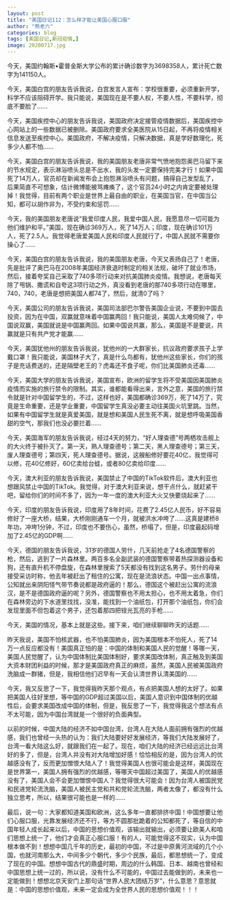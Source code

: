 ```yaml
---
layout: post
title: "美国日记112：怎么样才能让美国心服口服"
author: "熊老六"
categories: blog
tags: [美国日记,新冠疫情,]
image: 20200717.jpg
---
```

今天，美国约翰斯•霍普金斯大学公布的累计确诊数字为3698358人，累计死亡数字为141150人。

今天，美国白宫的朋友告诉我说，白宫发言人宣布：学校很重要，必须重新开学，科学不应该阻碍开学。我只能说，美国现在是不要人权，不要人性，不要科学，彻底不要脸了……

今天，美国疾控中心的朋友告诉我说，美国政府决定接管疫情数据后，美国疾控中心网站上的一些数据已被删除。美国政府要求全美医院从15日起，不再将疫情相关信息发送至疾控中心。美国政府，不解决疫情，只解决数据，真是学好数理化，死多少人都不怕……

今天，美国白宫的朋友告诉我说，我的美国朋友老唐非常气愤地抱怨奥巴马留下来的节水规定，表示淋浴喷头总是不出水，我的头发一定要保持完美才行！如果中国死了14万人，官员却在新闻发布会上抱怨淋浴喷头有问题，搞得自己发型乱了，后果简直不可想象，估计微博能被骂瘫痪了，这个官员24小时之内肯定要被处理掉！我觉得，目前有两个职业是世界上最自由的职业，在美国当官，在中国当公知，都可以胡作非为，不受约束和惩罚……

今天，我的美国朋友老唐说“我爱印度人民，我爱中国人民，我愿意尽一切可能为他们维护和平。”美国，现在确诊369万人，死了14万人；印度，现在确诊101万人，死了2.5人。我觉得老唐爱美国人民和印度人民就行了，中国人民就不需要你操心了……

今天，美国白宫的朋友告诉我说，我的美国朋友老唐，今天又表扬自己了！老唐，先是批评了奥巴马在2008年美国经济衰退时制定的相关法规，破坏了就业市场，然后，接着夸奖自己采取了740多项行动来对抗美国肺炎疫情。我想说，老唐每天除了甩锅、撒谎和自夸这3项行动之外，真没看到老唐的那740多项行动在哪里，740，740，老唐是想把美国人都74了，然后，就清0了吗？

今天，美国公司的朋友告诉我说，美国司法部巴尔警告美国企业说，不要到中国去投资，因为在中国，双赢就意味着中国赢两回！我只能说，美国人太难伺候了，中国说双赢，美国就说是中国赢两回。如果中国说共赢，那么，美国是不是要说，共赢就是只有共产党才能赢……

今天，美国犹他州的朋友告诉我说，犹他州的一大群家长，抗议政府要求孩子上学戴口罩！我只能说，美国林子大了，真是什么鸟都有，犹他州这些家长，你们的孩子是充话费送的，还是隔壁老王的？虎毒还不食子呢，你们比美国肺炎还毒……

今天，美国大学的朋友告诉我说，美国宣布，欧洲的留学生将不受美国因美国肺炎疫情而实施的旅行禁令的限制。其实，谁都能看得出来，言外之意，美国的旅行禁令就是针对中国留学生的，不过，这样也好，美国都确诊369万，死了14万了，究竟是生命重要，还是学业重要，中国留学生真没必要主动往美国火坑里跳。当然，如果有中国留学生就是真爱美国，就是想和美国人民生死不离，就是想呼吸美国香甜的空气，那我们也没必要拦着……

今天，美国海军的朋友告诉我说，经过4天的努力，“好人理查德”号两栖攻击舰上的大火终于被扑灭了。第一天，熟人理查德号；第二天，黑人理查德号；第三天，废人理查德号；第四天，死人理查德号。据说，这艘船修好要花40亿，我觉得可以修，花40亿修好，60亿卖给台蛙，或者80亿卖给印度……

今天，澳大利亚的朋友告诉我说，美国禁止了中国的TikTok软件后，澳大利亚也想跟风禁止中国的TikTok。我觉得，对于澳大利亚来说，想干点什么，就赶紧干吧，留给你们的时间不多了，因为一年一度的澳大利亚大火又快要烧起来了……

今天，印度的朋友告诉我说，印度用了8年时间，花费了2.45亿人民币，好不容易修好了一座大桥，结果，大桥刚刚通车一个月，就被洪水冲垮了……这真是建桥8年功，冲垮1分钟，不过，印度也不要伤心，虽然，桥塌了，但是，印度最起码增加了2.45亿的GDP啊……

今天，德国的朋友告诉我说，31岁的德国人劳什，几天前抢走了4名德国警察的枪，然后，逃到了一片森林里。两百多名全副武装的德国警察带着热探测器设备和狗，还有直升机不停盘旋，在森林里搜索了5天都没有找到这名男子。劳什的母亲接受采访时称，他去年被赶出了租住的公寓，现在是流浪状态。中国一出点事情，公知就出来阴阳怪气带节奏说都是政府逼的！那么，德国这个被赶出公寓的流浪汉，是不是德国政府逼的呢？另外，德国警察也不用太担心，也不用太着急，你们在森林旁边的下水道里找找，没准，能找到一个油纸包，打开那个油纸包，你们会发现里面不但包着这个男子，还包着那四把锃光瓦亮的手枪……

今天，美国的情况，基本上就是这些。接下来，咱们继续聊聊昨天的话题……

昨天我说，美国不怕核武器，也不怕美国肺炎，因为美国根本不怕死人，死了14万一点反应都没有！美国真正怕的是：中国的体制和美国人民的觉醒！等哪一天，美国人民觉醒了，认为中国体制比美国体制好，要求美国改体制，真正触及到美国大资本财团利益的时候，那才是美国政府真正的麻烦，虽然，美国人民被美国政府洗脑成一群猪，但是，我相信他们迟早有一天会认清世界认清美国的……

今天，我又反思了一下，我觉得我昨天那个观点，有点把美国人想的太好了。如果把美国人往好里想，等中国的GDP超过美国以后，美国人意识到中国体制的优越性后，会要求美国改成中国的体制，但是，我反思了一下，我觉得我这个想法有点不太可能，因为中国台湾就是一个很好的负面典型。

以前的时候，中国大陆的经济不如中国台湾，台湾人在大陆人面前拥有强烈的优越感，我们也曾经一头热的认为：我们大陆要好好发展经济，等我们大陆发展好了，台湾一看大陆这么好，就跟我们在一起了。现在，咱们大陆的经济已经远远比台湾好的多了，但是，台湾人并没有对大陆增加好感！恰恰相反的是，因为台湾人的优越感没有了，反而更加憎恨大陆人了！我觉得美国人也很可能会是这样，美国现在是世界第一，美国人拥有强烈的优越感，等哪天中国超过美国了，美国人的优越感没有了，美国人会不会更加憎恨中国人？我觉得很大可能会！因为台湾人被国民党和民进党轮流洗脑，美国人被民主党和共和党轮流洗脑，两者太像了，都没有什么独立思考，所以，结果很可能也是一样的……

最后，说一句：大家都知道美国和欧洲，这么多年一直都排挤中国！中国想要让他们心服口服，光靠发展经济还不行，等方不圆那批跪着的公知都死了，等自信的中国年轻人成长起来以后，中国的思想价值观，该输出就输出，必须要让欧美人和咱们思想上统一了，他们才会真正心服口服！有的人，可能觉得这不现实，认为中国根本做不到！想想中国几千年的历史，最初的中国，不过是中原黄河流域的几个小国，也就河南那么大，中间多少个朝代，多少个民族，最后，都思想统一了，变成了现在的中国。想想中国古代的鼎盛时期，周边的什么韩国、日本、越南也曾经和中国思想上统一过的，所以说，没有什么不可能的，中国过去能做到的，未来也一定能做到！想想北京天安门上那句话“世界人民大团结万岁”，什么意思？意思就是：中国的思想价值观，未来一定会成为全世界人民的思想价值观！！！​​​​